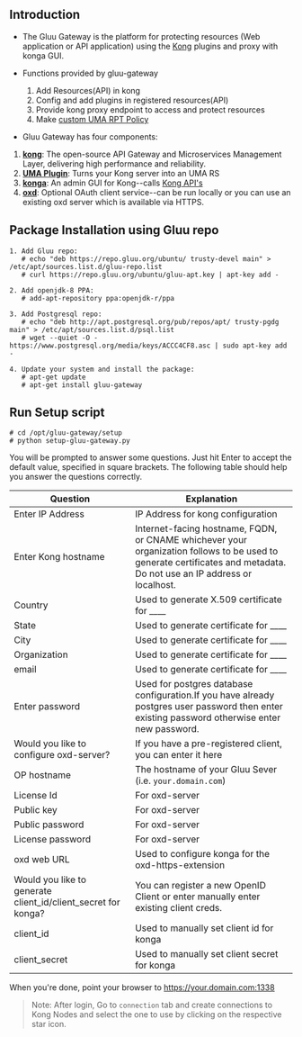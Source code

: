 ## Introduction

* The Gluu Gateway is the platform for protecting resources (Web application or API application) using the [Kong](https://getkong.org) plugins and proxy with konga GUI.

* Functions provided by gluu-gateway
    1. Add Resources(API) in kong
    2. Config and add plugins in registered resources(API)
    3. Provide kong proxy endpoint to access and protect resources
    4. Make [custom UMA RPT Policy](https://gluu.org/docs/ce/3.1.1/admin-guide/uma/#uma-rpt-authorization-policies)


* Gluu Gateway has four components:
1. **[kong](https://getkong.org/)**: The open-source API Gateway and Microservices Management Layer, delivering high performance and reliability.
2. **[UMA Plugin](https://github.com/GluuFederation/gluu-gateway/tree/master/kong-uma-rs)**: Turns your Kong server into an UMA RS
3. **[konga](https://github.com/GluuFederation/kong-plugins/tree/master/konga)**:  An admin GUI for Kong--calls [Kong API's](https://getkong.org/docs/0.11.x/admin-api/)
4. **[oxd](https://oxd.gluu.org)**: Optional OAuth client service--can be run locally or you can use an existing oxd server which is available via HTTPS.

## Package Installation using Gluu repo
```
1. Add Gluu repo:
   # echo "deb https://repo.gluu.org/ubuntu/ trusty-devel main" > /etc/apt/sources.list.d/gluu-repo.list
   # curl https://repo.gluu.org/ubuntu/gluu-apt.key | apt-key add -

2. Add openjdk-8 PPA:
   # add-apt-repository ppa:openjdk-r/ppa

3. Add Postgresql repo:
   # echo "deb http://apt.postgresql.org/pub/repos/apt/ trusty-pgdg main" > /etc/apt/sources.list.d/psql.list
   # wget --quiet -O - https://www.postgresql.org/media/keys/ACCC4CF8.asc | sudo apt-key add -

4. Update your system and install the package:
   # apt-get update
   # apt-get install gluu-gateway
```


## Run Setup script

```
# cd /opt/gluu-gateway/setup
# python setup-gluu-gateway.py
```

You will be prompted to answer some questions. Just hit Enter to accept the default value, specified in square brackets. The following table should help you answer the questions correctly.

| Question | Explanation |
|----------|-------------|
| Enter IP Address | IP Address for kong configuration |
| Enter Kong hostname | Internet-facing hostname, FQDN, or CNAME whichever your organization follows to be used to generate certificates and metadata. Do not use an IP address or localhost. |
| Country | Used to generate X.509 certificate for ____ |
| State | Used to generate certificate for ____ |
| City | Used to generate certificate for ____ |
| Organization | Used to generate certificate for ____ |
| email | Used to generate certificate for ____ |
| Enter password | Used for postgres database configuration.If you have already postgres user password then enter existing password otherwise enter new password. |
| Would you like to configure oxd-server? | If you have a pre-registered client, you can enter it here |
| OP hostname | The hostname of your Gluu Sever (i.e. `your.domain.com`) |
| License Id | For oxd-server |
| Public key | For oxd-server |
| Public password | For oxd-server |
| License password | For oxd-server |
| oxd web URL | Used to configure konga for the oxd-https-extension |
| Would you like to generate client_id/client_secret for konga? | You can register a new OpenID Client or enter manually enter existing client creds. |
| client_id | Used to manually set client id for konga |
| client_secret | Used to manually set client secret for konga |

When you're done, point your browser to https://your.domain.com:1338

> Note: After login, Go to `connection` tab and create connections to Kong Nodes and select the one to use by clicking on the respective star icon.
